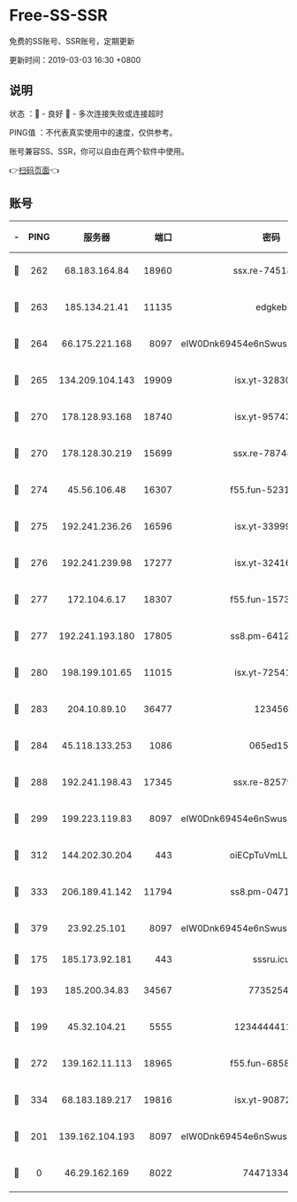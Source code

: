 # Free-SS-SSR

免费的SS账号、SSR账号，定期更新

更新时间：2019-03-03 16:30 +0800

## 说明

状态     ：🙂 - 良好 🙁 - 多次连接失败或连接超时

PING值   ：不代表真实使用中的速度，仅供参考。

账号兼容SS、SSR，你可以自由在两个软件中使用。

👉[扫码页面](https://liesauer.github.io/free-ss-ssr.github.io/)👈

## 账号

|-|PING|服务器|端口|密码|加密方式|区域|
|:----:|:----:|:-----:|-----:|:----:|:----:|:----:|
|🙂|262|68.183.164.84|18960|ssx.re-74518385|aes-256-cfb|US|
|🙂|263|185.134.21.41|11135|edgkeb|aes-256-cfb|GB|
|🙂|264|66.175.221.168|8097|eIW0Dnk69454e6nSwuspv9DmS201tQ0D|aes-256-cfb|US|
|🙂|265|134.209.104.143|19909|isx.yt-32830951|aes-256-cfb|SG|
|🙂|270|178.128.93.168|18740|isx.yt-95743585|aes-256-cfb|SG|
|🙂|270|178.128.30.219|15699|ssx.re-78744964|aes-256-cfb|SG|
|🙂|274|45.56.106.48|16307|f55.fun-52314047|aes-256-cfb|US|
|🙂|275|192.241.236.26|16596|isx.yt-33999911|aes-256-cfb|US|
|🙂|276|192.241.239.98|17277|isx.yt-32416797|aes-256-cfb|US|
|🙂|277|172.104.6.17|18307|f55.fun-15739301|aes-256-cfb|US|
|🙂|277|192.241.193.180|17805|ss8.pm-64125416|aes-256-cfb|US|
|🙂|280|198.199.101.65|11015|isx.yt-72541934|aes-256-cfb|US|
|🙂|283|204.10.89.10|36477|123456|aes-256-cfb|US|
|🙂|284|45.118.133.253|1086|065ed15a|aes-256-cfb|SG|
|🙂|288|192.241.198.43|17345|ssx.re-82579728|aes-256-cfb|US|
|🙂|299|199.223.119.83|8097|eIW0Dnk69454e6nSwuspv9DmS201tQ0D|aes-256-cfb|US|
|🙂|312|144.202.30.204|443|oiECpTuVmLLxk4Ts|aes-256-cfb|US|
|🙂|333|206.189.41.142|11794|ss8.pm-04714048|aes-256-cfb|SG|
|🙂|379|23.92.25.101|8097|eIW0Dnk69454e6nSwuspv9DmS201tQ0D|aes-256-cfb|US|
|🙂|175|185.173.92.181|443|sssru.icu|rc4-md5|RU|
|🙂|193|185.200.34.83|34567|77352549|aes-256-cfb|US|
|🙂|199|45.32.104.21|5555|1234444411111|aes-256-cfb|SG|
|🙂|272|139.162.11.113|18965|f55.fun-68582887|aes-256-cfb|SG|
|🙂|334|68.183.189.217|19816|isx.yt-90872809|aes-256-cfb|SG|
|🙁|201|139.162.104.193|8097|eIW0Dnk69454e6nSwuspv9DmS201tQ0D|aes-256-cfb|JP|
|🙁|0|46.29.162.169|8022|7447133485|aes-256-cfb|RU|
